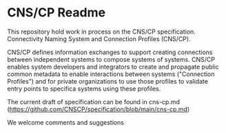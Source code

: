 # CNS/CP Readme

This repository hold work in process on the CNS/CP specification. Connectivity Naming System and Connection Profiles (CNS/CP).

CNS/CP defines information exchanges to support creating connections between independent systems to compose systems of systems. CNS/CP enables system developers and integrators to create and propagate public common metadata to enable interactions between systems ("Connection Profiles") and for private organizations to use those profiles to validate entry points to specifica systems using these profiles.

The current draft of specification can be found in cns-cp.md (https://github.com/CNSCP/specification/blob/main/cns-cp.md)

We welcome comments and suggestions
